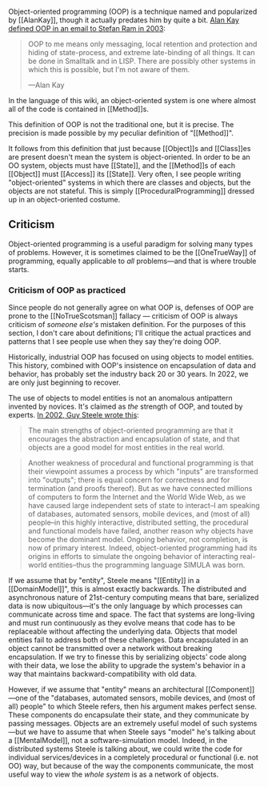 Object-oriented programming (OOP) is a technique named and popularized by [[AlanKay]], though it actually predates him by quite a bit. [Alan Kay defined OOP in an email to Stefan Ram in 2003](https://softwareengineering.stackexchange.com/a/58732):

> OOP to me means only messaging, local retention and protection and hiding of state-process, and extreme late-binding of all things. It can be done in Smalltalk and in LISP. There are possibly other systems in which this is possible, but I'm not aware of them.
>
> —Alan Kay

In the language of this wiki, an object-oriented system is one where almost all of the code is contained in [[Method]]s.

This definition of OOP is not the traditional one, but it is precise. The precision is made possible by my peculiar definition of "[[Method]]".

It follows from this definition that just because [[Object]]s and [[Class]]es are present doesn't mean the system is object-oriented. In order to be an OO system, objects must have [[State]], and the [[Method]]s of each [[Object]] must [[Access]] its [[State]]. Very often, I see people writing "object-oriented" systems in which there are classes and objects, but the objects are not stateful. This is simply [[ProceduralProgramming]] dressed up in an object-oriented costume.



## Criticism

Object-oriented programming is a useful paradigm for solving many types of problems. However, it is sometimes claimed to be the [[OneTrueWay]] of programming, equally applicable to _all_ problems—and that is where trouble starts.

### Criticism of OOP as practiced

Since people do not generally agree on what OOP is, defenses of OOP are prone to the [[NoTrueScotsman]] fallacy — criticism of OOP is always criticism of _someone else's_ mistaken definition. For the purposes of this section, I don't care about definitions; I'll critique the actual practices and patterns that I see people use when they say they're doing OOP.

Historically, industrial OOP has focused on using objects to model entities. This history, combined with OOP's insistence on encapsulation of data and behavior, has probably set the industry back 20 or 30 years. In 2022, we are only just beginning to recover.

The use of objects to model entities is not an anomalous antipattern invented by novices. It's claimed as _the_ strength of OOP, and touted by experts. [In 2002, Guy Steele wrote this](https://dreamsongs.com/ObjectsHaveNotFailedNarr.html):

> The main strengths of object-oriented programming are that it encourages the abstraction and encapsulation of state, and that objects are a good model for most entities in the real world.

> Another weakness of procedural and functional programming is that their viewpoint assumes a process by which "inputs" are transformed into "outputs"; there is equal concern for correctness and for termination (and proofs thereof). But as we have connected millions of computers to form the Internet and the World Wide Web, as we have caused large independent sets of state to interact–I am speaking of databases, automated sensors, mobile devices, and (most of all) people–in this highly interactive, distributed setting, the procedural and functional models have failed, another reason why objects have become the dominant model. Ongoing behavior, not completion, is now of primary interest. Indeed, object-oriented programming had its origins in efforts to simulate the ongoing behavior of interacting real-world entities–thus the programming language SIMULA was born.

If we assume that by "entity", Steele means "[[Entity]] in a [[DomainModel]]", this is almost exactly backwards. The distributed and asynchronous nature of 21st-century computing means that bare, serialized data is now ubiquitous—it's the only language by which processes can communicate across time and space. The fact that systems are long-living and must run continuously as they evolve means that code has to be replaceable without affecting the underlying data. Objects that model entities fail to address both of these challenges. Data encapsulated in an object cannot be transmitted over a network without breaking encapsulation. If we try to finesse this by serializing objects' code along with their data, we lose the ability to upgrade the system's behavior in a way that maintains backward-compatibility with old data.

However, if we assume that "entity" means an architectural [[Component]]—one of the "databases, automated sensors, mobile devices, and (most of all) people" to which Steele refers, then his argument makes perfect sense. These components do encapsulate their state, and they communicate by passing messages. Objects are an extremely useful model of such systems—but we have to assume that when Steele says "model" he's talking about a [[MentalModel]], not a software-simulation model. Indeed, in the distributed systems Steele is talking about, we could write the code for individual services/devices in a completely procedural or functional (i.e. not OO) way, but because of the way the components communicate, the most useful way to view the _whole system_ is as a network of objects.